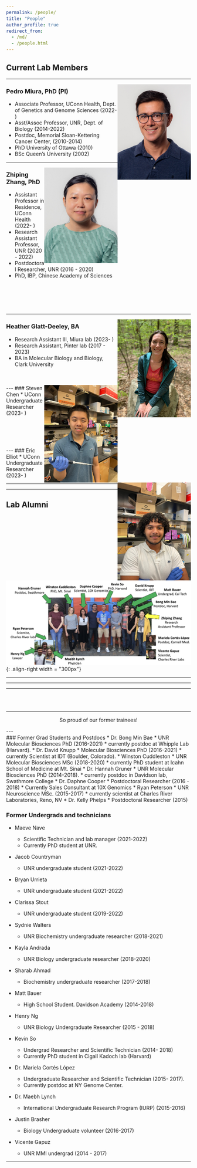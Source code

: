 ```yaml
---
permalink: /people/
title: "People"
author_profile: true
redirect_from: 
  - /md/
  - /people.html
---
```

## Current Lab Members  

---

<img src="/images/pedro.jpg" alt="Pedro head shot" style="float: right; width: 200px;">

### Pedro Miura, PhD (PI)

* Associate Professor, UConn Health, Dept. of Genetics and Genome Sciences (2022- )
* Asst/Assoc Professor, UNR, Dept. of Biology (2014-2022)
* Postdoc, Memorial Sloan-Kettering Cancer Center, (2010-2014)
* PhD University of Ottawa (2010)
* BSc Queen’s University (2002)

---
<img src="/images/zhiping.jpg" alt="zhiping head shot" style="float: right; width: 200px;">

### Zhiping Zhang, PhD

* Assistant Professor in Residence, UConn Health (2022- )
* Research Assistant Professor, UNR (2020 - 2022)
* Postdoctoral Researcher, UNR (2016 - 2020)
* PhD, IBP, Chinese Academy of Sciences
<br>
<br>
<br>
<br>

---


<img src="/images/heather.jpg" alt="heather head shot" style="float: right; width: 200px;">

### Heather Glatt-Deeley, BA

* Research Assistant III, Miura lab (2023- )
* Research Assistant, Pinter lab (2017 - 2023)
* BA in Molecular Biology and Biology, Clark University

<br>
<br>
---


<img src="/images/Steven_Chen.jpeg" alt="Steven head shot" style="float: right; width: 200px;">
### Steven Chen
* UConn Undergraduate Researcher (2023- )

<br>
<br>
<br>
<br>
<br>
<br>
---
<img src="/images/Eric_Elliot.jpeg" alt="Eric Elliot head shot" style="float: right; width: 200px;">
### Eric Elliot
* UConn Undergraduate Researcher (2023- )


---

---
## Lab Alumni

![image of success](/images/success.jpg){: .align-right width = "300px"}

---
---
---

<br>
<br>

---

<p style="text-align: center;">So proud of our former trainees!</p>
---
<br>
### Former Grad Students and Postdocs
* Dr. Bong Min Bae
  * UNR Molecular Biosciences PhD (2016-2021)
  * currently postdoc at Whipple Lab (Harvard).
* Dr. David Knupp
  * Molecular Biosciences PhD (2016-2021)
  * currently Scientist at IDT (Boulder, Colorado).
* Winston Cuddleston
  * UNR Molecular Biosciences MSc (2018-2020)
  * currently PhD student at Icahn School of Medicine at Mt. Sinai 
* Dr. Hannah Gruner
  * UNR Molecular Biosciences PhD (2014-2018).
  * currently postdoc in Davidson lab, Swathmore College
* Dr. Daphne Cooper
  * Postdoctoral Researcher (2016 - 2018)
  * Currently Sales Consultant at 10X Genomics
* Ryan Peterson
  * UNR Neuroscience MSc. (2015-2017)
  * currently scientist at Charles River Laboratories, Reno, NV
* Dr. Kelly Phelps
  * Postdoctoral Researcher (2015)

### Former Undergrads and technicians
* Maeve Nave
  * Scientific Technician and lab manager (2021-2022)
  * Currently PhD student at UNR.

* Jacob Countryman
  * UNR undergraduate student (2021-2022)

* Bryan Urrieta
  * UNR undergraduate student (2021-2022)

* Clarissa Stout
  * UNR undergraduate student (2019-2022)

* Sydnie Walters
  * UNR Biochemistry undergraduate researcher (2018-2021)

* Kayla Andrada
  * UNR Biology undergraduate researcher (2018-2020)

* Sharab Ahmad
  * Biochemistry undergraduate researcher (2017-2018)

* Matt Bauer
  * High School Student. Davidson Academy (2014-2018)

* Henry Ng
  * UNR Biology Undergraduate Researcher (2015 - 2018)

* Kevin So
  * Undergrad Researcher and Scientific Technician (2014- 2018)
  * Currently PhD student in Cigall Kadoch lab (Harvard)

* Dr. Mariela Cortés López
  * Undergraduate Researcher and Scientific Technician (2015- 2017).
  * Currently postdoc at NY Genome Center.

* Dr. Maebh Lynch
  * International Undergraduate Research Program (IURP) (2015-2016)

* Justin Brasher
  * Biology Undergraduate volunteer (2016-2017)

* Vicente Gapuz
  * UNR MMI undergrad (2014 - 2017)  

___




